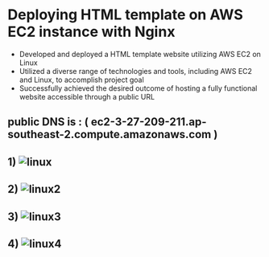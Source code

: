 #  Deploying HTML template on AWS EC2 instance with Nginx

- Developed and deployed a  HTML template website utilizing AWS EC2 on Linux
- Utilized a diverse range of technologies and tools, including AWS EC2 and Linux, to accomplish  project goal
- Successfully achieved the desired outcome of hosting a fully functional website accessible through  a public URL
   
## public DNS is : ( ec2-3-27-209-211.ap-southeast-2.compute.amazonaws.com  )

 ## 1)   ![linux](https://github.com/CodeToMillionsVaishnavi/AWS-EC2-Project---managing-a-blog-website-on-linux-server-blog-website-/assets/151943307/9fa82716-c789-4248-9c5b-f8468b6c924a)

## 2)    ![linux2](https://github.com/CodeToMillionsVaishnavi/AWS-EC2-Project---managing-a-blog-website-on-linux-server-blog-website-/assets/151943307/976b1cb5-cdf3-48d7-9a37-a03226ca277d)


## 3)    ![linux3](https://github.com/CodeToMillionsVaishnavi/AWS-EC2-Project---managing-a-blog-website-on-linux-server-blog-website-/assets/151943307/b0bb8c94-945a-4878-9378-85b4dc3e0635)


## 4)    ![linux4](https://github.com/CodeToMillionsVaishnavi/AWS-EC2-Project---managing-a-blog-website-on-linux-server-blog-website-/assets/151943307/230b4bda-2033-4379-a715-6a41a300e100)

